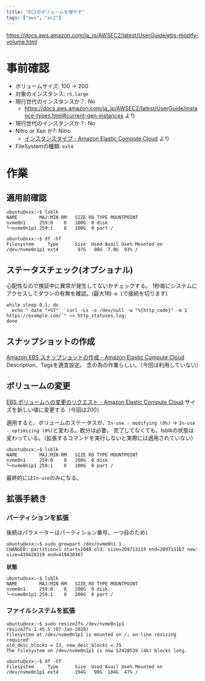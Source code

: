 ```yaml
---
title: "EC2のボリュームを増やす"
tags: ["aws", "ec2"]
---
```


https://docs.aws.amazon.com/ja_jp/AWSEC2/latest/UserGuide/ebs-modify-volume.html

# 事前確認
* ボリュームサイズ: 100 -> 200
* 対象のインスタンス: `r5.large`
* 現行世代のインスタンスか？: No
  * https://docs.aws.amazon.com/ja_jp/AWSEC2/latest/UserGuide/instance-types.html#current-gen-instances より
* 現行世代のインスタンスか？: No
* Nitro or Xen か?: Nitro
  * [インスタンスタイプ - Amazon Elastic Compute Cloud](https://docs.aws.amazon.com/ja_jp/AWSEC2/latest/UserGuide/instance-types.html#ec2-nitro-instances) より
* FileSystemの種類: `ext4`

# 作業
## 適用前確認
```
ubuntu@xxx:~$ lsblk
NAME        MAJ:MIN RM   SIZE RO TYPE MOUNTPOINT
nvme0n1     259:0    0   100G  0 disk
└─nvme0n1p1 259:1    0   100G  0 part /
```

```
ubuntu@xxx:~$ df -hT
Filesystem     Type      Size  Used Avail Use% Mounted on
/dev/nvme0n1p1 ext4       97G   90G  7.0G  93% /
```

## ステータスチェック(オプショナル)
心配性なので検証中に異常が発生してないかチェックする。
1秒毎にシステムにアクセスしてダウンの有無を確認。(最大1秒`-m 1`で接続を切ります)
```
while sleep 0.1; do
  echo "`date "+%T"` `curl -Ls -o /dev/null -w "%{http_code}" -m 1 https://example.com/`" >> http_statuses.log;
done
```

## スナップショットの作成
[Amazon EBS スナップショットの作成 - Amazon Elastic Compute Cloud](https://docs.aws.amazon.com/ja_jp/AWSEC2/latest/UserGuide/ebs-creating-snapshot.html)
Description、Tagsを適宜設定。
念の為の作業らしい。（今回は利用していない）

## ボリュームの変更
[EBS ボリュームへの変更のリクエスト - Amazon Elastic Compute Cloud](https://docs.aws.amazon.com/ja_jp/AWSEC2/latest/UserGuide/requesting-ebs-volume-modifications.html)
サイズを新しい値に変更する（今回は200）

適用すると、ボリュームのステータスが、`In-use - modifying (0%)` → `In-use - optimizing (0%)`と変わる。数分は必要。
完了してなくても、lsblkの状態は変わっている。（拡張するコマンドを実行しないと実際には適用されていない）
```
ubuntu@xxx:~$ lsblk
NAME        MAJ:MIN RM   SIZE RO TYPE MOUNTPOINT
nvme0n1     259:0    0   200G  0 disk
└─nvme0n1p1 259:1    0   100G  0 part /
```

最終的には`In-use`のみになる。

## 拡張手続き
### パーティションを拡張
後続はパラメーターはパーティション番号。一つ目のため`1`
```
ubuntu@xxx:~$ sudo growpart /dev/nvme0n1 1
CHANGED: partition=1 start=2048 old: size=209713119 end=209715167 new: size=419428319 end=419430367
```

**状態**
```
ubuntu@xxx:~$ lsblk
NAME        MAJ:MIN RM   SIZE RO TYPE MOUNTPOINT
nvme0n1     259:0    0   200G  0 disk
└─nvme0n1p1 259:1    0   200G  0 part /
```

### ファイルシステムを拡張
```
ubuntu@xxx:~$ sudo resize2fs /dev/nvme0n1p1
resize2fs 1.45.5 (07-Jan-2020)
Filesystem at /dev/nvme0n1p1 is mounted on /; on-line resizing required
old_desc_blocks = 13, new_desc_blocks = 25
The filesystem on /dev/nvme0n1p1 is now 52428539 (4k) blocks long.

ubuntu@xxx:~$ df -hT
Filesystem     Type      Size  Used Avail Use% Mounted on
/dev/nvme0n1p1 ext4      194G   90G  104G  47% /
```